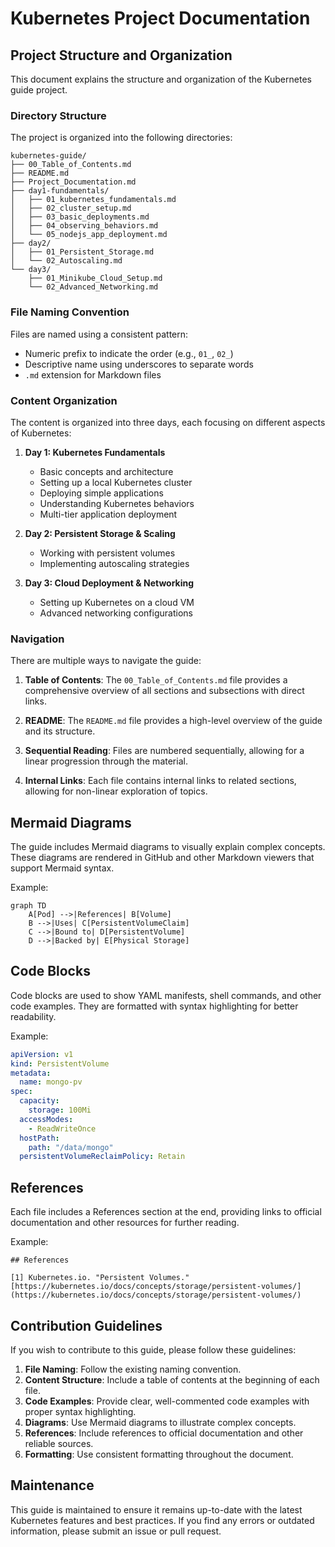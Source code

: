 # Kubernetes Project Documentation

## Project Structure and Organization

This document explains the structure and organization of the Kubernetes guide project.

### Directory Structure

The project is organized into the following directories:

```
kubernetes-guide/
├── 00_Table_of_Contents.md
├── README.md
├── Project_Documentation.md
├── day1-fundamentals/
│   ├── 01_kubernetes_fundamentals.md
│   ├── 02_cluster_setup.md
│   ├── 03_basic_deployments.md
│   ├── 04_observing_behaviors.md
│   └── 05_nodejs_app_deployment.md
├── day2/
│   ├── 01_Persistent_Storage.md
│   └── 02_Autoscaling.md
└── day3/
    ├── 01_Minikube_Cloud_Setup.md
    └── 02_Advanced_Networking.md
```

### File Naming Convention

Files are named using a consistent pattern:
- Numeric prefix to indicate the order (e.g., `01_`, `02_`)
- Descriptive name using underscores to separate words
- `.md` extension for Markdown files

### Content Organization

The content is organized into three days, each focusing on different aspects of Kubernetes:

1. **Day 1: Kubernetes Fundamentals**
   - Basic concepts and architecture
   - Setting up a local Kubernetes cluster
   - Deploying simple applications
   - Understanding Kubernetes behaviors
   - Multi-tier application deployment

2. **Day 2: Persistent Storage & Scaling**
   - Working with persistent volumes
   - Implementing autoscaling strategies

3. **Day 3: Cloud Deployment & Networking**
   - Setting up Kubernetes on a cloud VM
   - Advanced networking configurations

### Navigation

There are multiple ways to navigate the guide:

1. **Table of Contents**: The `00_Table_of_Contents.md` file provides a comprehensive overview of all sections and subsections with direct links.

2. **README**: The `README.md` file provides a high-level overview of the guide and its structure.

3. **Sequential Reading**: Files are numbered sequentially, allowing for a linear progression through the material.

4. **Internal Links**: Each file contains internal links to related sections, allowing for non-linear exploration of topics.

## Mermaid Diagrams

The guide includes Mermaid diagrams to visually explain complex concepts. These diagrams are rendered in GitHub and other Markdown viewers that support Mermaid syntax.

Example:
```mermaid
graph TD
    A[Pod] -->|References| B[Volume]
    B -->|Uses| C[PersistentVolumeClaim]
    C -->|Bound to| D[PersistentVolume]
    D -->|Backed by| E[Physical Storage]
```

## Code Blocks

Code blocks are used to show YAML manifests, shell commands, and other code examples. They are formatted with syntax highlighting for better readability.

Example:
```yaml
apiVersion: v1
kind: PersistentVolume
metadata:
  name: mongo-pv
spec:
  capacity:
    storage: 100Mi
  accessModes:
    - ReadWriteOnce
  hostPath:
    path: "/data/mongo"
  persistentVolumeReclaimPolicy: Retain
```

## References

Each file includes a References section at the end, providing links to official documentation and other resources for further reading.

Example:
```
## References

[1] Kubernetes.io. "Persistent Volumes." [https://kubernetes.io/docs/concepts/storage/persistent-volumes/](https://kubernetes.io/docs/concepts/storage/persistent-volumes/)
```

## Contribution Guidelines

If you wish to contribute to this guide, please follow these guidelines:

1. **File Naming**: Follow the existing naming convention.
2. **Content Structure**: Include a table of contents at the beginning of each file.
3. **Code Examples**: Provide clear, well-commented code examples with proper syntax highlighting.
4. **Diagrams**: Use Mermaid diagrams to illustrate complex concepts.
5. **References**: Include references to official documentation and other reliable sources.
6. **Formatting**: Use consistent formatting throughout the document.

## Maintenance

This guide is maintained to ensure it remains up-to-date with the latest Kubernetes features and best practices. If you find any errors or outdated information, please submit an issue or pull request.
